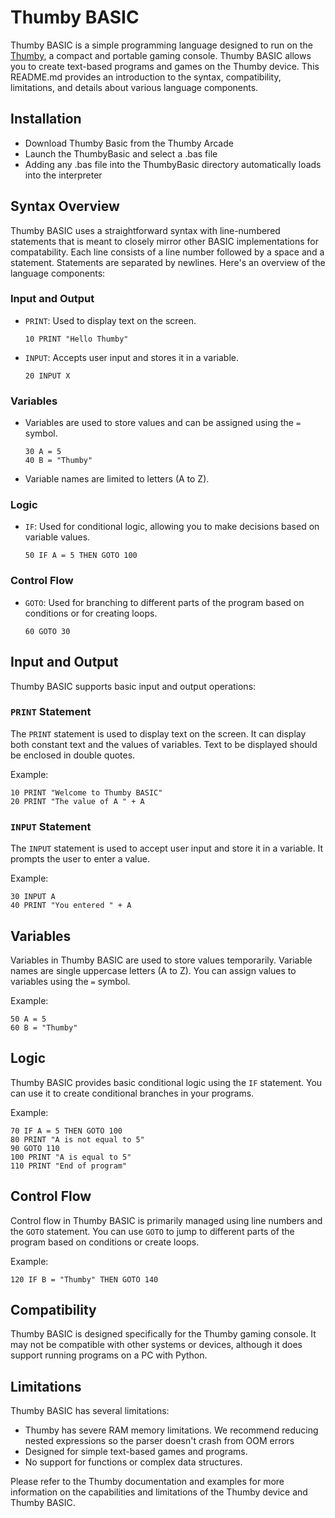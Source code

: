 # Thumby BASIC

Thumby BASIC is a simple programming language designed to run on the [Thumby](https://thumby.us/), a compact and portable gaming console. Thumby BASIC allows you to create text-based programs and games on the Thumby device. This README.md provides an introduction to the syntax, compatibility, limitations, and details about various language components.

## Installation
- Download Thumby Basic from the Thumby Arcade
- Launch the ThumbyBasic and select a .bas file
- Adding any .bas file into the ThumbyBasic directory automatically loads into the interpreter

## Syntax Overview

Thumby BASIC uses a straightforward syntax with line-numbered statements that is meant to closely mirror other BASIC implementations for compatability. Each line consists of a line number followed by a space and a statement. Statements are separated by newlines. Here's an overview of the language components:

### Input and Output

- `PRINT`: Used to display text on the screen.
  ```
  10 PRINT "Hello Thumby"
  ```

- `INPUT`: Accepts user input and stores it in a variable.
  ```
  20 INPUT X
  ```

### Variables

- Variables are used to store values and can be assigned using the `=` symbol.
  ```
  30 A = 5
  40 B = "Thumby"
  ```

- Variable names are limited to letters (A to Z).

### Logic

- `IF`: Used for conditional logic, allowing you to make decisions based on variable values.
  ```
  50 IF A = 5 THEN GOTO 100
  ```

### Control Flow

- `GOTO`: Used for branching to different parts of the program based on conditions or for creating loops.
  ```
  60 GOTO 30
  ```

## Input and Output

Thumby BASIC supports basic input and output operations:

### `PRINT` Statement

The `PRINT` statement is used to display text on the screen. It can display both constant text and the values of variables. Text to be displayed should be enclosed in double quotes.

Example:
```basic
10 PRINT "Welcome to Thumby BASIC"
20 PRINT "The value of A " + A
```

### `INPUT` Statement

The `INPUT` statement is used to accept user input and store it in a variable. It prompts the user to enter a value.

Example:
```basic
30 INPUT A
40 PRINT "You entered " + A
```

## Variables

Variables in Thumby BASIC are used to store values temporarily. Variable names are single uppercase letters (A to Z). You can assign values to variables using the `=` symbol.

Example:
```basic
50 A = 5
60 B = "Thumby"
```

## Logic

Thumby BASIC provides basic conditional logic using the `IF` statement. You can use it to create conditional branches in your programs.

Example:
```basic
70 IF A = 5 THEN GOTO 100
80 PRINT "A is not equal to 5"
90 GOTO 110
100 PRINT "A is equal to 5"
110 PRINT "End of program"
```

## Control Flow

Control flow in Thumby BASIC is primarily managed using line numbers and the `GOTO` statement. You can use `GOTO` to jump to different parts of the program based on conditions or create loops.

Example:
```basic
120 IF B = "Thumby" THEN GOTO 140
```

## Compatibility

Thumby BASIC is designed specifically for the Thumby gaming console. It may not be compatible with other systems or devices, although it does support running programs on a PC with Python.

## Limitations

Thumby BASIC has several limitations:
- Thumby has severe RAM memory limitations. We recommend reducing nested expressions so the parser doesn't crash from OOM errors
- Designed for simple text-based games and programs.
- No support for functions or complex data structures.

Please refer to the Thumby documentation and examples for more information on the capabilities and limitations of the Thumby device and Thumby BASIC.